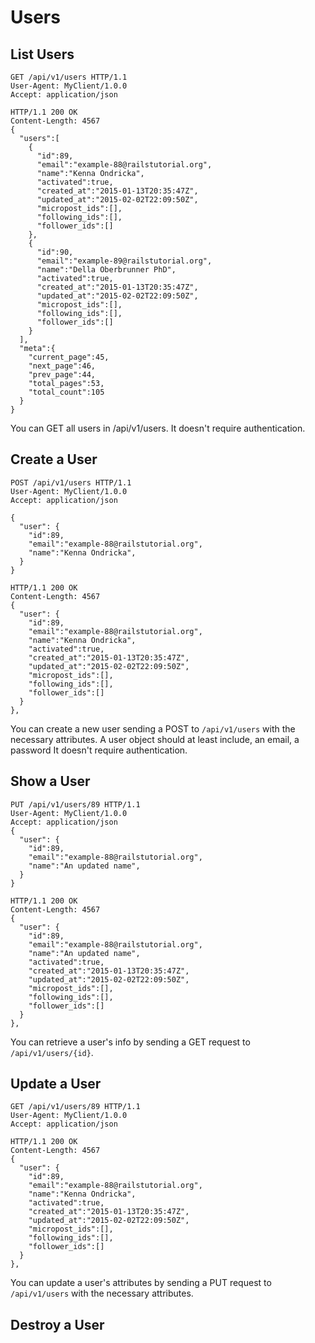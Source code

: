 # Users

## List Users
```http
GET /api/v1/users HTTP/1.1
User-Agent: MyClient/1.0.0
Accept: application/json
```
```http
HTTP/1.1 200 OK
Content-Length: 4567
{
  "users":[
    {
      "id":89,
      "email":"example-88@railstutorial.org",
      "name":"Kenna Ondricka",
      "activated":true,
      "created_at":"2015-01-13T20:35:47Z",
      "updated_at":"2015-02-02T22:09:50Z",
      "micropost_ids":[],
      "following_ids":[],
      "follower_ids":[]
    },
    {
      "id":90,
      "email":"example-89@railstutorial.org",
      "name":"Della Oberbrunner PhD",
      "activated":true,
      "created_at":"2015-01-13T20:35:47Z",
      "updated_at":"2015-02-02T22:09:50Z",
      "micropost_ids":[],
      "following_ids":[],
      "follower_ids":[]
    }
  ],
  "meta":{
    "current_page":45,
    "next_page":46,
    "prev_page":44,
    "total_pages":53,
    "total_count":105
  }
}
```

You can GET all users in /api/v1/users.
It doesn't require authentication.


## Create a User
```http
POST /api/v1/users HTTP/1.1
User-Agent: MyClient/1.0.0
Accept: application/json

{
  "user": {
    "id":89,
    "email":"example-88@railstutorial.org",
    "name":"Kenna Ondricka",
  }
}
```
```http
HTTP/1.1 200 OK
Content-Length: 4567
{
  "user": {
    "id":89,
    "email":"example-88@railstutorial.org",
    "name":"Kenna Ondricka",
    "activated":true,
    "created_at":"2015-01-13T20:35:47Z",
    "updated_at":"2015-02-02T22:09:50Z",
    "micropost_ids":[],
    "following_ids":[],
    "follower_ids":[]
  }
},
```

You can create a new user sending a POST to `/api/v1/users` with the necessary attributes.
A user object should at least include, an email, a password
It doesn't require authentication.


## Show a User
```http
PUT /api/v1/users/89 HTTP/1.1
User-Agent: MyClient/1.0.0
Accept: application/json
{
  "user": {
    "id":89,
    "email":"example-88@railstutorial.org",
    "name":"An updated name",
  }
}
```
```http
HTTP/1.1 200 OK
Content-Length: 4567
{
  "user": {
    "id":89,
    "email":"example-88@railstutorial.org",
    "name":"An updated name",
    "activated":true,
    "created_at":"2015-01-13T20:35:47Z",
    "updated_at":"2015-02-02T22:09:50Z",
    "micropost_ids":[],
    "following_ids":[],
    "follower_ids":[]
  }
},
```
You can retrieve a user's info by sending a GET request to `/api/v1/users/{id}`.


## Update a User
```http
GET /api/v1/users/89 HTTP/1.1
User-Agent: MyClient/1.0.0
Accept: application/json
```
```http
HTTP/1.1 200 OK
Content-Length: 4567
{
  "user": {
    "id":89,
    "email":"example-88@railstutorial.org",
    "name":"Kenna Ondricka",
    "activated":true,
    "created_at":"2015-01-13T20:35:47Z",
    "updated_at":"2015-02-02T22:09:50Z",
    "micropost_ids":[],
    "following_ids":[],
    "follower_ids":[]
  }
},
```
You can update a user's attributes by sending a PUT request to `/api/v1/users` with the necessary attributes.


## Destroy a User

